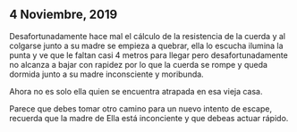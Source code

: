 ## 4 Noviembre, 2019

Desafortunadamente hace mal el cálculo de la resistencia de la cuerda y al colgarse junto a su madre se empieza a quebrar, ella lo escucha ilumina la punta y ve que le faltan casi 4 metros para llegar pero desafortunadamente no alcanza a bajar con rapidez por lo que la cuerda se rompe y queda dormida junto a su madre inconsciente y moribunda.

Ahora no es solo ella quien se encuentra atrapada en esa vieja casa. 

Parece que debes tomar otro camino para un nuevo intento de escape, recuerda que la madre de Ella está inconciente y que debeas actuar rápido.
